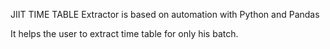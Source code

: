 JIIT TIME TABLE Extractor is based on automation with Python and Pandas


It helps the user to extract time table for only his batch. 

